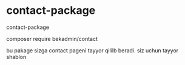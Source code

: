 # contact-package
contact-package

 
composer require bekadmin/contact

bu pakage sizga contact pageni tayyor qililb beradi. siz uchun tayyor shablon
